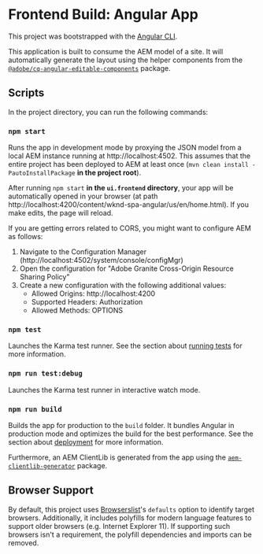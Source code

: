 # Frontend Build: Angular App

This project was bootstrapped with the [Angular CLI](https://github.com/angular/angular-cli).

This application is built to consume the AEM model of a site. It will automatically generate the layout using the helper components from the [`@adobe/cq-angular-editable-components`](https://www.npmjs.com/package/@adobe/cq-angular-editable-components) package.

## Scripts

In the project directory, you can run the following commands:

### `npm start`

Runs the app in development mode by proxying the JSON model from a local AEM instance running at http://localhost:4502. This assumes that the entire project has been deployed to AEM at least once (`mvn clean install -PautoInstallPackage` **in the project root**).

After running `npm start` **in the `ui.frontend` directory**, your app will be automatically opened in your browser (at path http://localhost:4200/content/wknd-spa-angular/us/en/home.html). If you make edits, the page will reload.

If you are getting errors related to CORS, you might want to configure AEM as follows:

1. Navigate to the Configuration Manager (http://localhost:4502/system/console/configMgr)
2. Open the configuration for "Adobe Granite Cross-Origin Resource Sharing Policy"
3. Create a new configuration with the following additional values:
   - Allowed Origins: http://localhost:4200
   - Supported Headers: Authorization
   - Allowed Methods: OPTIONS

### `npm test`

Launches the Karma test runner. See the section about [running tests](https://angular.io/guide/testing) for more information.

### `npm run test:debug`

Launches the Karma test runner in interactive watch mode.

### `npm run build`

Builds the app for production to the `build` folder. It bundles Angular in production mode and optimizes the build for the best performance. See the section about [deployment](https://angular.io/guide/deployment) for more information.

Furthermore, an AEM ClientLib is generated from the app using the [`aem-clientlib-generator`](https://github.com/wcm-io-frontend/aem-clientlib-generator) package.

## Browser Support

By default, this project uses [Browserslist](https://github.com/browserslist/browserslist)'s `defaults` option to identify target browsers. Additionally, it includes polyfills for modern language features to support older browsers (e.g. Internet Explorer 11). If supporting such browsers isn't a requirement, the polyfill dependencies and imports can be removed.



